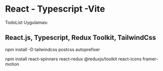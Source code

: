 # React - Typescript -Vite

TodoList Uygulaması

## React.js, Typescript, Redux Toolkit, TailwindCss

npm install -D tailwindcss postcss autoprefixer

npm install react-spinners react-redux @reduxjs/toolkit react-icons framer-motion
